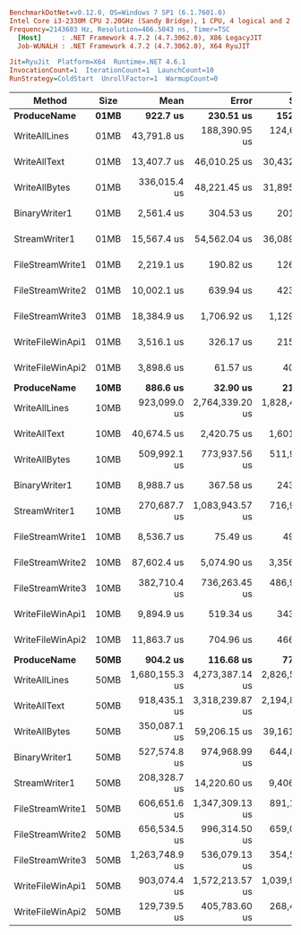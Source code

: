 ``` ini

BenchmarkDotNet=v0.12.0, OS=Windows 7 SP1 (6.1.7601.0)
Intel Core i3-2330M CPU 2.20GHz (Sandy Bridge), 1 CPU, 4 logical and 2 physical cores
Frequency=2143603 Hz, Resolution=466.5043 ns, Timer=TSC
  [Host]     : .NET Framework 4.7.2 (4.7.3062.0), X86 LegacyJIT
  Job-WUNALH : .NET Framework 4.7.2 (4.7.3062.0), X64 RyuJIT

Jit=RyuJit  Platform=X64  Runtime=.NET 4.6.1  
InvocationCount=1  IterationCount=1  LaunchCount=10  
RunStrategy=ColdStart  UnrollFactor=1  WarmupCount=0  

```
|              Method|Size|          Mean|          Error|         StdDev|        Median|         Min|           Max|
|---------------------|--------------|---------------:|----------------:|----------------:|---------------:|-------------:|---------------:|
|     **ProduceName**|**01MB**|      **922.7 us**|      **230.51 us**|      **152.47 us**|      **870.3 us**|    **861.2 us**|    **1,354.3 us**|
|   WriteAllLines|01MB|   43,791.8 us|  188,390.95 us|  124,608.95 us|    4,278.5 us|  4,225.1 us|  398,433.9 us|
|    WriteAllText|01MB|   13,407.7 us|   46,010.25 us|   30,432.93 us|    3,633.8 us|  3,563.6 us|  100,011.5 us|
|   WriteAllBytes|01MB|  336,015.4 us|   48,221.45 us|   31,895.50 us|  327,857.1 us|292,548.1 us|  381,010.4 us|
|   BinaryWriter1|01MB|    2,561.4 us|      304.53 us|      201.43 us|    2,501.6 us|  2,461.7 us|    3,130.2 us|
|   StreamWriter1|01MB|   15,567.4 us|   54,562.04 us|   36,089.41 us|    4,019.2 us|  3,973.2 us|  118,273.3 us|
|FileStreamWrite1|01MB|    2,219.1 us|      190.82 us|      126.21 us|    2,179.5 us|  2,128.7 us|    2,566.2 us|
|FileStreamWrite2|01MB|   10,002.1 us|      639.94 us|      423.28 us|    9,996.5 us|  9,391.2 us|   10,571.9 us|
|FileStreamWrite3|01MB|   18,384.9 us|    1,706.92 us|    1,129.02 us|   18,206.0 us| 16,978.9 us|   20,104.9 us|
|WriteFileWinApi1|01MB|    3,516.1 us|      326.17 us|      215.74 us|    3,400.1 us|  3,345.3 us|    3,935.9 us|
|WriteFileWinApi2|01MB|    3,898.6 us|       61.57 us|       40.73 us|    3,911.2 us|  3,839.8 us|    3,955.5 us|
|     **ProduceName**|**10MB**|      **886.6 us**|       **32.90 us**|       **21.76 us**|      **883.3 us**|    **864.9 us**|      **928.8 us**|
|   WriteAllLines|10MB|  923,099.0 us|2,764,339.20 us|1,828,439.22 us|   56,298.9 us| 50,974.5 us|4,546,504.6 us|
|    WriteAllText|10MB|   40,674.5 us|    2,420.75 us|    1,601.18 us|   40,664.0 us| 37,812.0 us|   43,260.8 us|
|   WriteAllBytes|10MB|  509,992.1 us|  773,937.56 us|  511,911.77 us|  349,062.3 us|311,379.0 us|1,964,595.1 us|
|   BinaryWriter1|10MB|    8,988.7 us|      367.58 us|      243.13 us|    8,850.3 us|  8,773.1 us|    9,504.6 us|
|   StreamWriter1|10MB|  270,687.7 us|1,083,943.57 us|  716,961.56 us|   44,270.8 us| 41,908.9 us|2,311,191.5 us|
|FileStreamWrite1|10MB|    8,536.7 us|       75.49 us|       49.93 us|    8,518.8 us|  8,481.0 us|    8,641.5 us|
|FileStreamWrite2|10MB|   87,602.4 us|    5,074.90 us|    3,356.73 us|   85,817.7 us| 83,890.5 us|   92,527.9 us|
|FileStreamWrite3|10MB|  382,710.4 us|  736,263.45 us|  486,992.68 us|  206,744.7 us|198,034.8 us|1,753,493.5 us|
|WriteFileWinApi1|10MB|    9,894.9 us|      519.34 us|      343.51 us|    9,775.1 us|  9,695.4 us|   10,836.0 us|
|WriteFileWinApi2|10MB|   11,863.7 us|      704.96 us|      466.29 us|   11,624.4 us| 11,532.0 us|   13,021.5 us|
|     **ProduceName**|**50MB**|      **904.2 us**|      **116.68 us**|       **77.18 us**|      **874.5 us**|    **868.2 us**|    **1,120.5 us**|
|   WriteAllLines|50MB|1,680,155.3 us|4,273,387.14 us|2,826,581.00 us|  257,912.7 us|240,146.6 us|7,992,609.2 us|
|    WriteAllText|50MB|  918,435.1 us|3,318,239.87 us|2,194,810.22 us|  196,926.4 us|179,699.8 us|7,159,727.3 us|
|   WriteAllBytes|50MB|  350,087.1 us|   59,206.15 us|   39,161.20 us|  339,577.8 us|299,050.2 us|  416,302.8 us|
|   BinaryWriter1|50MB|  527,574.8 us|  974,968.99 us|  644,881.62 us|  306,752.5 us|276,182.7 us|2,353,039.7 us|
|   StreamWriter1|50MB|  208,328.7 us|   14,220.60 us|    9,406.05 us|  208,102.7 us|189,956.3 us|  222,119.5 us|
|FileStreamWrite1|50MB|  606,651.6 us|1,347,309.13 us|  891,161.57 us|  314,640.6 us|280,002.4 us|3,140,360.4 us|
|FileStreamWrite2|50MB|  656,534.5 us|  996,314.50 us|  659,000.35 us|  436,555.6 us|407,704.2 us|2,528,404.7 us|
|FileStreamWrite3|50MB|1,263,748.9 us|  536,079.13 us|  354,583.16 us|1,069,753.6 us|957,801.0 us|1,968,935.9 us|
|WriteFileWinApi1|50MB|  903,074.4 us|1,572,213.57 us|1,039,921.93 us|  317,877.7 us|302,650.7 us|3,100,890.4 us|
|WriteFileWinApi2|50MB|  129,739.5 us|  405,783.60 us|  268,400.72 us|   44,846.9 us| 44,286.2 us|  893,620.2 us|
